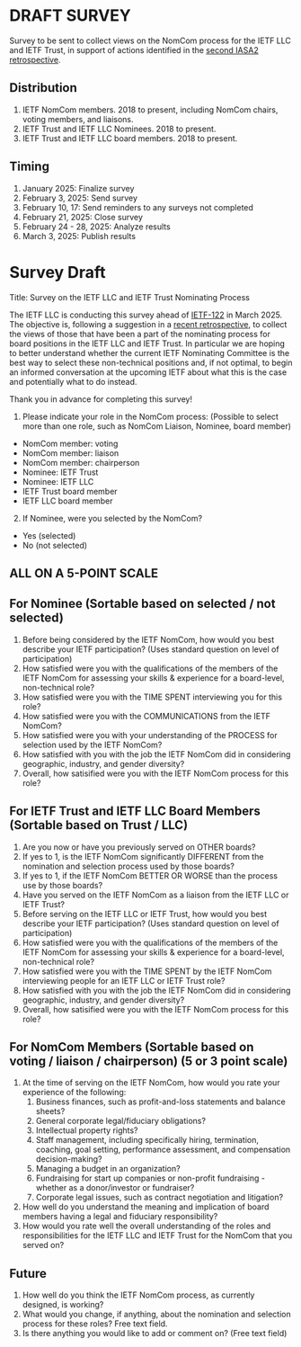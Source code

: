 # DRAFT SURVEY
Survey to be sent to collect views on the NomCom process for the IETF LLC and IETF Trust, in support of actions identified in the [second IASA2 retrospective](https://github.com/ietf-llc/IASA2-Retrospective/blob/main/draft-iasa2-retrospective-2.md).

## Distribution
1. IETF NomCom members. 2018 to present, including NomCom chairs, voting members, and liaisons.
2. IETF Trust and IETF LLC Nominees. 2018 to present.
3. IETF Trust and IETF LLC board members. 2018 to present.

## Timing
1. January 2025: Finalize survey
2. February 3, 2025: Send survey
3. February 10, 17: Send reminders to any surveys not completed
4. February 21, 2025: Close survey
5. February 24 - 28, 2025: Analyze results
6. March 3, 2025: Publish results

# Survey Draft

Title: Survey on the IETF LLC and IETF Trust Nominating Process

The IETF LLC is conducting this survey ahead of [IETF-122](https://www.ietf.org/meeting/122/) in March 2025. The objective is, following a suggestion in a [recent retrospective](https://www.ietf.org/blog/iasa2-retrospective-second-report/), to collect the views of those that have been a part of the nominating process for board positions in the IETF LLC and IETF Trust. In particular we are hoping to better understand whether the current IETF Nominating Committee is the best way to select these non-technical positions and, if not optimal, to begin an informed conversation at the upcoming IETF about what this is the case and potentially what to do instead. 

Thank you in advance for completing this survey!

1. Please indicate your role in the NomCom process: (Possible to select more than one role, such as NomCom Liaison, Nominee, board member)
- NomCom member: voting
- NomCom member: liaison 
- NomCom member: chairperson
- Nominee: IETF Trust
- Nominee: IETF LLC 
- IETF Trust board member
- IETF LLC board member

2. If Nominee, were you selected by the NomCom?
- Yes (selected)
- No (not selected)

## ALL ON A 5-POINT SCALE 

## For Nominee (Sortable based on selected / not selected)
1. Before being considered by the IETF NomCom, how would you best describe your IETF participation? (Uses standard question on level of participation)
2. How satisfied were you with the qualifications of the members of the IETF NomCom for assessing your skills & experience for a board-level, non-technical role? 
3. How satisfied were you with the TIME SPENT interviewing you for this role?
4. How satisfied were you with the COMMUNICATIONS from the IETF NomCom?
5. How satisfied were you with your understanding of the PROCESS for selection used by the IETF NomCom?
6. How satisfied with you with the job the IETF NomCom did in considering geographic, industry, and gender diversity?
7. Overall, how satisified were you with the IETF NomCom process for this role?

## For IETF Trust and IETF LLC Board Members (Sortable based on Trust / LLC)
1. Are you now or have you previously served on OTHER boards?
2. If yes to 1, is the IETF NomCom significantly DIFFERENT from the nomination and selection process used by those boards?
3. If yes to 1, if the IETF NomCom BETTER OR WORSE than the process use by those boards?
4. Have you served on the IETF NomCom as a liaison from the IETF LLC or IETF Trust?
5. Before serving on the IETF LLC or IETF Trust, how would you best describe your IETF participation? (Uses standard question on level of participation)
6. How satisfied were you with the qualifications of the members of the IETF NomCom for assessing your skills & experience for a board-level, non-technical role?
7. How satisfied were you with the TIME SPENT by the IETF NomCom interviewing people for an IETF LLC or IETF Trust role?
8. How satisfied with you with the job the IETF NomCom did in considering geographic, industry, and gender diversity?
9. Overall, how satisified were you with the IETF NomCom process for this role?
   
## For NomCom Members (Sortable based on voting / liaison / chairperson) (5 or 3 point scale)
1. At the time of serving on the IETF NomCom, how would you rate your experience of the following: 
    1. Business finances, such as profit-and-loss statements and balance sheets?
    2. General corporate legal/fiduciary obligations?
    3. Intellectual property rights?
    4. Staff management, including specifically hiring, termination, coaching, goal setting, performance assessment, and compensation decision-making?
    5. Managing a budget in an organization?
    6. Fundraising for start up companies or non-profit fundraising - whether as a donor/investor or fundraiser?
    7. Corporate legal issues, such as contract negotiation and litigation?
6. How well do you understand the meaning and implication of board members having a legal and fiduciary responsibility?
7. How would you rate well the overall understanding of the roles and responsibilities for the IETF LLC and IETF Trust for the NomCom that you served on?

## Future
1. How well do you think the IETF NomCom process, as currently designed, is working? 
2. What would you change, if anything, about the nomination and selection process for these roles? Free text field.
3. Is there anything you would like to add or comment on? (Free text field)